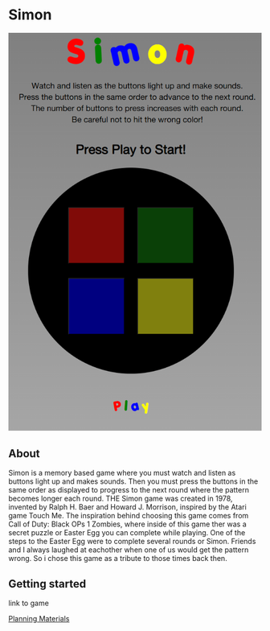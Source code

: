 # Simon

![Screenshot of Simon Game](./images/Screenshot%202024-12-13%20191609.png)

## About

Simon is a memory based game where you must watch and listen as buttons light up and makes sounds. Then you must press the buttons in the same order as displayed to progress to the next round where the pattern becomes longer each round. THE Simon game was created in 1978, invented by Ralph H. Baer and Howard J. Morrison, inspired by the Atari game Touch Me. The inspiration behind choosing this game comes from Call of Duty: Black OPs 1 Zombies, where inside of this game ther was a secret puzzle or Easter Egg you can complete while playing. One of the steps to the Easter Egg were to complete several rounds or Simon. Friends and I always laughed at eachother when one of us would get the pattern wrong. So i chose this game as a tribute to those times back then.

## Getting started

link to game

[Planning Materials](https://trello.com/invite/b/675785a378d05fc8ed5759ab/ATTI1d627a03314b542b82906ba758659c53BCFF2BE3/simon-says)